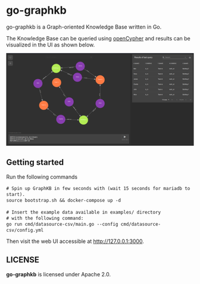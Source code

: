 # go-graphkb

go-graphkb is a Graph-oriented Knowledge Base written in Go.

The Knowledge Base can be queried using [openCypher](https://github.com/opencypher/openCypher)
and results can be visualized in the UI as shown below.

![go-graphkb ui](./docs/images/go-graphkb.png)


## Getting started

Run the following commands

    # Spin up GraphKB in few seconds with (wait 15 seconds for mariadb to start).
    source bootstrap.sh && docker-compose up -d

    # Insert the example data available in examples/ directory
    # with the following command:
    go run cmd/datasource-csv/main.go --config cmd/datasource-csv/config.yml

Then visit the web UI accessible at http://127.0.0.1:3000.


## LICENSE

**go-graphkb** is licensed under Apache 2.0.
